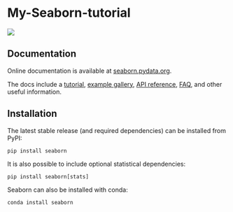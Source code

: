 # My-Seaborn-tutorial
<img src="https://raw.githubusercontent.com/mwaskom/seaborn/master/doc/_static/logo-wide-lightbg.svg"><br>


Documentation
-------------

Online documentation is available at [seaborn.pydata.org](https://seaborn.pydata.org).

The docs include a [tutorial](https://seaborn.pydata.org/tutorial.html), [example gallery](https://seaborn.pydata.org/examples/index.html), [API reference](https://seaborn.pydata.org/api.html), [FAQ](https://seaborn.pydata.org/faq), and other useful information.

Installation
------------

The latest stable release (and required dependencies) can be installed from PyPI:

    pip install seaborn

It is also possible to include optional statistical dependencies:

    pip install seaborn[stats]

Seaborn can also be installed with conda:

    conda install seaborn

